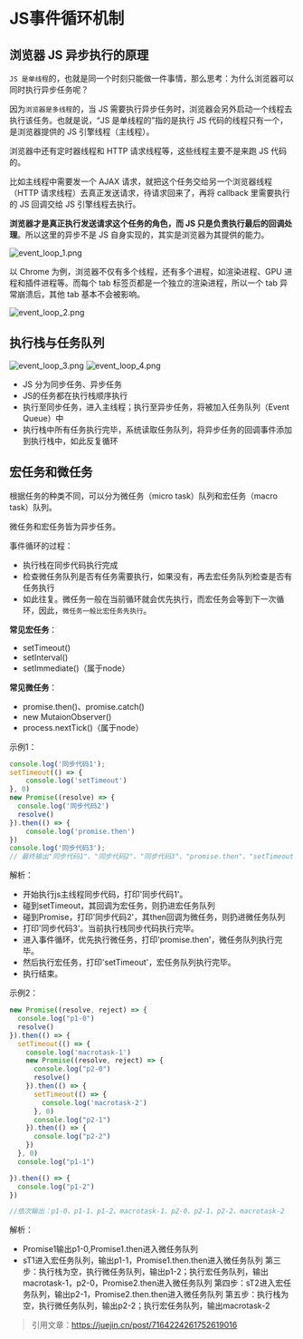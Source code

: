 # JS事件循环机制


## 浏览器 JS 异步执行的原理

`JS 是单线程`的，也就是同一个时刻只能做一件事情，那么思考：为什么浏览器可以同时执行异步任务呢？

因为`浏览器是多线程`的，当 JS 需要执行异步任务时，浏览器会另外启动一个线程去执行该任务。也就是说，“JS 是单线程的”指的是执行 JS 代码的线程只有一个，是浏览器提供的 JS 引擎线程（主线程）。

浏览器中还有定时器线程和 HTTP 请求线程等，这些线程主要不是来跑 JS 代码的。

比如主线程中需要发一个 AJAX 请求，就把这个任务交给另一个浏览器线程（HTTP 请求线程）去真正发送请求，待请求回来了，再将 callback 里需要执行的 JS 回调交给 JS 引擎线程去执行。

**浏览器才是真正执行发送请求这个任务的角色，而 JS 只是负责执行最后的回调处理**。所以这里的异步不是 JS 自身实现的，其实是浏览器为其提供的能力。

![event_loop_1.png](/event_loop_1.png)

以 Chrome 为例，浏览器不仅有多个线程，还有多个进程，如渲染进程、GPU 进程和插件进程等。而每个 tab 标签页都是一个独立的渲染进程，所以一个 tab 异常崩溃后，其他 tab 基本不会被影响。

![event_loop_2.png](/event_loop_2.png)

## 执行栈与任务队列

![event_loop_3.png](/event_loop_3.png)
![event_loop_4.png](/event_loop_4.png)

- JS 分为同步任务、异步任务
- JS的任务都在执行栈顺序执行
- 执行至同步任务，进入主线程；执行至异步任务，将被加入任务队列（Event Queue）中
- 执行栈中所有任务执行完毕，系统读取任务队列，将异步任务的回调事件添加到执行栈中，如此反复循环


## 宏任务和微任务

根据任务的种类不同，可以分为微任务（micro task）队列和宏任务（macro task）队列。

微任务和宏任务皆为异步任务。

事件循环的过程：

- 执行栈在同步代码执行完成
- 检查微任务队列是否有任务需要执行，如果没有，再去宏任务队列检查是否有任务执行
- 如此往复。微任务一般在当前循环就会优先执行，而宏任务会等到下一次循环，因此，`微任务一般比宏任务先执行`。


**常见宏任务**：

- setTimeout()
- setInterval()
- setImmediate()（属于node）

**常见微任务**：

- promise.then()、promise.catch()
- new MutaionObserver()
- process.nextTick()（属于node）


示例1：

```js
console.log('同步代码1');
setTimeout(() => {
    console.log('setTimeout')
}, 0)
new Promise((resolve) => {
  console.log('同步代码2')
  resolve()
}).then(() => {
    console.log('promise.then')
})
console.log('同步代码3');
// 最终输出"同步代码1"、"同步代码2"、"同步代码3"、"promise.then"、"setTimeout"

```
解析：

- 开始执行js主线程同步代码，打印'同步代码1'。
- 碰到setTimeout，其回调为宏任务，则扔进宏任务队列
- 碰到Promise，打印'同步代码2'，其then回调为微任务，则扔进微任务队列
- 打印'同步代码3'。当前执行栈同步代码执行完毕。
- 进入事件循环，优先执行微任务，打印'promise.then'，微任务队列执行完毕。
- 然后执行宏任务，打印'setTimeout'，宏任务队列执行完毕。
- 执行结束。

示例2：

```js
new Promise((resolve, reject) => {
  console.log("p1-0")
  resolve()
}).then(() => {
  setTimeout(() => {
    console.log('macrotask-1')
    new Promise((resolve, reject) => {
      console.log("p2-0")
      resolve()
    }).then(() => {
      setTimeout(() => {
        console.log('macrotask-2')
      }, 0)
      console.log("p2-1")
    }).then(() => {
      console.log("p2-2")
    })
  }, 0)
  console.log("p1-1")

}).then(() => {
  console.log("p1-2")
})

//依次输出：p1-0、p1-1、p1-2、macrotask-1、p2-0、p2-1、p2-2、macrotask-2

```

解析：
- Promise1输出p1-0,Promise1.then进入微任务队列
- sT1进入宏任务队列，输出p1-1，Promise1.then.then进入微任务队列
  第三步：执行栈为空，执行微任务队列，输出p1-2；执行宏任务队列，输出macrotask-1，p2-0，Promise2.then进入微任务队列
  第四步：sT2进入宏任务队列，输出p2-1，Promise2.then.then进入微任务队列
  第五步：执行栈为空，执行微任务队列，输出p2-2；执行宏任务队列，输出macrotask-2
  
> 引用文章：https://juejin.cn/post/7164224261752619016
